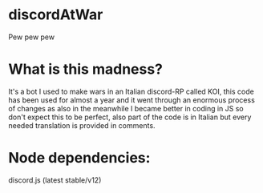 # discordAtWar
Pew pew pew


# What is this madness?
It's a bot I used to make wars in an Italian discord-RP called KOI, this code has been used for almost a year and it went through an enormous process of changes as also in the meanwhile I became better in coding in JS so don't expect this to be perfect, also part of the code is in Italian but every needed translation is provided in comments.

# Node dependencies:
discord.js (latest stable/v12)
